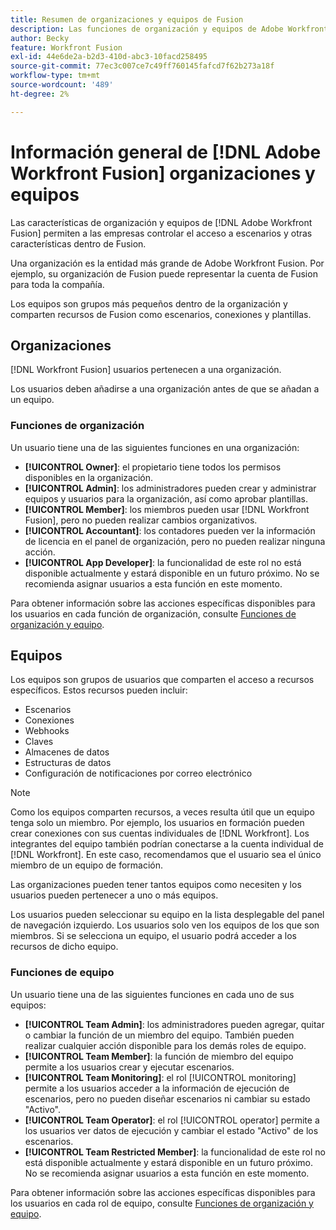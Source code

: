 ```yaml
---
title: Resumen de organizaciones y equipos de Fusion
description: Las funciones de organización y equipos de Adobe Workfront Fusion permiten a las empresas controlar el acceso a escenarios y otras funciones dentro de Fusion.
author: Becky
feature: Workfront Fusion
exl-id: 44e6de2a-b2d3-410d-abc3-10facd258495
source-git-commit: 77ec3c007ce7c49ff760145fafcd7f62b273a18f
workflow-type: tm+mt
source-wordcount: '489'
ht-degree: 2%

---
```


# Información general de [!DNL Adobe Workfront Fusion] organizaciones y equipos

Las características de organización y equipos de [!DNL Adobe Workfront Fusion] permiten a las empresas controlar el acceso a escenarios y otras características dentro de Fusion.

Una organización es la entidad más grande de Adobe Workfront Fusion. Por ejemplo, su organización de Fusion puede representar la cuenta de Fusion para toda la compañía.

Los equipos son grupos más pequeños dentro de la organización y comparten recursos de Fusion como escenarios, conexiones y plantillas.

## Organizaciones

[!DNL Workfront Fusion] usuarios pertenecen a una organización.

Los usuarios deben añadirse a una organización antes de que se añadan a un equipo.

### Funciones de organización

Un usuario tiene una de las siguientes funciones en una organización:

* **[!UICONTROL Owner]**: el propietario tiene todos los permisos disponibles en la organización.
* **[!UICONTROL Admin]**: los administradores pueden crear y administrar equipos y usuarios para la organización, así como aprobar plantillas.
* **[!UICONTROL Member]**: los miembros pueden usar [!DNL Workfront Fusion], pero no pueden realizar cambios organizativos.
* **[!UICONTROL Accountant]**: los contadores pueden ver la información de licencia en el panel de organización, pero no pueden realizar ninguna acción.
* **[!UICONTROL App Developer]**: la funcionalidad de este rol no está disponible actualmente y estará disponible en un futuro próximo. No se recomienda asignar usuarios a esta función en este momento.

Para obtener información sobre las acciones específicas disponibles para los usuarios en cada función de organización, consulte [Funciones de organización y equipo](/help/workfront-fusion/references/licenses-and-roles/organization-roles.md).

## Equipos

Los equipos son grupos de usuarios que comparten el acceso a recursos específicos. Estos recursos pueden incluir:

* Escenarios
* Conexiones
* Webhooks
* Claves
* Almacenes de datos
* Estructuras de datos
* Configuración de notificaciones por correo electrónico

>[!NOTE]
>
>Como los equipos comparten recursos, a veces resulta útil que un equipo tenga solo un miembro. Por ejemplo, los usuarios en formación pueden crear conexiones con sus cuentas individuales de [!DNL Workfront]. Los integrantes del equipo también podrían conectarse a la cuenta individual de [!DNL Workfront]. En este caso, recomendamos que el usuario sea el único miembro de un equipo de formación.

Las organizaciones pueden tener tantos equipos como necesiten y los usuarios pueden pertenecer a uno o más equipos.

Los usuarios pueden seleccionar su equipo en la lista desplegable del panel de navegación izquierdo. Los usuarios solo ven los equipos de los que son miembros. Si se selecciona un equipo, el usuario podrá acceder a los recursos de dicho equipo.

### Funciones de equipo

Un usuario tiene una de las siguientes funciones en cada uno de sus equipos:

* **[!UICONTROL Team Admin]**: los administradores pueden agregar, quitar o cambiar la función de un miembro del equipo. También pueden realizar cualquier acción disponible para los demás roles de equipo.
* **[!UICONTROL Team Member]**: la función de miembro del equipo permite a los usuarios crear y ejecutar escenarios.
* **[!UICONTROL Team Monitoring]**: el rol [!UICONTROL monitoring] permite a los usuarios acceder a la información de ejecución de escenarios, pero no pueden diseñar escenarios ni cambiar su estado &quot;Activo&quot;.
* **[!UICONTROL Team Operator]**: el rol [!UICONTROL operator] permite a los usuarios ver datos de ejecución y cambiar el estado &quot;Activo&quot; de los escenarios.
* **[!UICONTROL Team Restricted Member]**: la funcionalidad de este rol no está disponible actualmente y estará disponible en un futuro próximo. No se recomienda asignar usuarios a esta función en este momento.

Para obtener información sobre las acciones específicas disponibles para los usuarios en cada rol de equipo, consulte [Funciones de organización y equipo](/help/workfront-fusion/references/licenses-and-roles/organization-roles.md).

